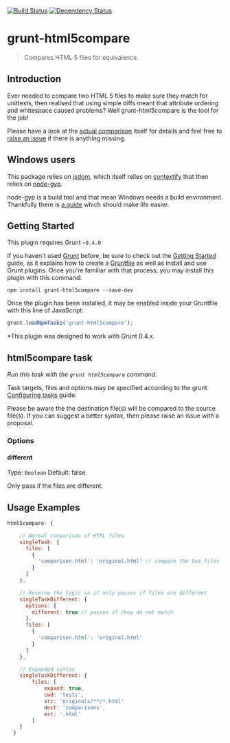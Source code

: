 [![Build Status](https://travis-ci.org/metalshark/grunt-html5compare.png)](https://travis-ci.org/metalshark/grunt-html5compare)
[![Dependency Status](https://david-dm.org/metalshark/grunt-html5compare.png)](https://david-dm.org/metalshark/grunt-html5compare)

grunt-html5compare
==================

> Compares HTML 5 files for equivalence.

Introduction
------------

Ever needed to compare two HTML 5 files to make sure they match for unittests,
then realised that using simple diffs meant that attribute ordering and
whitespace caused problems? Well grunt-html5compare is the tool for the job!

Please have a look at the
[actual comparison](https://github.com/metalshark/grunt-html5compare/blob/master/tasks/lib/html5compare.litcoffee)
itself for details and feel free to
[raise an issue](https://github.com/metalshark/grunt-html5compare/issues/new)
if there is anything missing.

Windows users
-------------

This package relies on [jsdom](https://github.com/tmpvar/jsdom), which itself
relies on [contextify](https://github.com/brianmcd/contextify) that then relies
on [node-gyp](https://github.com/TooTallNate/node-gyp).

node-gyp is a build tool and that mean Windows needs a build environment.
Thankfully there is
[a guide](https://github.com/TooTallNate/node-gyp#installation) which should
make life easier.

Getting Started
---------------
This plugin requires Grunt `~0.4.0`

If you haven't used [Grunt](http://gruntjs.com/) before, be sure to check out
the [Getting Started](http://gruntjs.com/getting-started) guide, as it explains
how to create a [Gruntfile](http://gruntjs.com/sample-gruntfile) as well as
install and use Grunt plugins. Once you're familiar with that process, you may
install this plugin with this command:

```shell
npm install grunt-html5compare --save-dev
```

Once the plugin has been installed, it may be enabled inside your Gruntfile with
this line of JavaScript:

```js
grunt.loadNpmTasks('grunt-html5compare');
```

*This plugin was designed to work with Grunt 0.4.x.


html5compare task
-----------------
_Run this task with the `grunt html5compare` command._

Task targets, files and options may be specified according to the grunt
[Configuring tasks](http://gruntjs.com/configuring-tasks) guide.

Please be aware the the destination file(s) will be compared to the source
file(s). If you can suggest a better syntax, then please raise an issue with a
proposal.

### Options

#### different
Type: `Boolean`
Default: false

Only pass if the files are different.

Usage Examples
-----------------

```js
html5compare: {

    // Normal comparison of HTML files
    singleTask: {
      files: [
        {
          'comparison.html': 'original.html' // compare the two files
        }
      ]
    },

    // Reverse the logic so it only passes if files are different
    singleTaskDifferent: {
      options: {
        different: true // passes if they do not match
      },
      files: [
        {
          'comparison.html': 'original.html'
        }
      ]
    },

    // Expanded syntax
    singleTaskDifferent: {
        files: [
            expand: true,
            cwd: 'tests',
            src: 'originals/**/*.html'
            dest: 'comparisons',
            ext: '.html'
        ]
    }
  }
```
